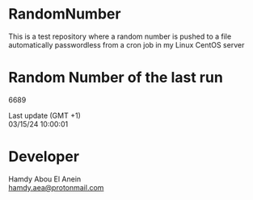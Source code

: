 # RandomNumber    
This is a test repository where a random number is pushed to a file automatically passwordless from a cron job in my Linux CentOS server    
# Random Number of the last run   
6689
      
Last update (GMT +1)    
03/15/24 10:00:01
# Developer    
Hamdy Abou El Anein   
hamdy.aea@protonmail.com
